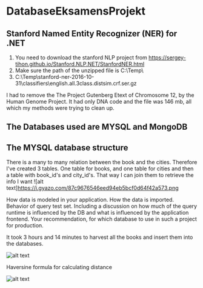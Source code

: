 # DatabaseEksamensProjekt

## Stanford Named Entity Recognizer (NER) for .NET

1) You need to download the stanford NLP project from https://sergey-tihon.github.io/Stanford.NLP.NET/StanfordNER.html
2) Make sure the path of the unzipped file is C:\Temp\
3) C:\Temp\stanford-ner-2016-10-31\classifiers\english.all.3class.distsim.crf.ser.gz

I had to remove the The Project Gutenberg Etext of Chromosome 12, by the Human Genome Project. It had only DNA code and the file was 146 mb, all which my methods were trying to clean up.

## The Databases used are MYSQL and MongoDB

## The MYSQL database structure
There is a many to many relation between the book and the cities. Therefore I've created 3 tables. One table for books, and one table for cities and then a table with book_id's and city_id's. That way I can join them to retrieve the info I want
![alt text]https://i.gyazo.com/87c9676546eed94eb5bcf0d64f42a573.png

How data is modeled in your application.
How the data is imported.
Behavior of query test set. Including a discussion on how much of the query runtime is influenced by the DB and what is influenced by the application frontend.
Your recommendation, for which database to use in such a project for production.


It took 3 hours and 14 minutes to harvest all the books and insert them into the databases.

![alt text](https://i.gyazo.com/67d69dbc39ef06e897dbc200a4860eae.png)

Haversine formula for calculating distance

![alt text](https://i.gyazo.com/fe5cc61ee470af2c55fdcae9f9d60db9.png)

